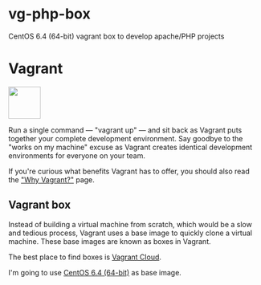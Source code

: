 vg-php-box
==========

CentOS 6.4 (64-bit) vagrant box to develop apache/PHP projects

# Vagrant

<img height="64" src="http://www.vagrantup.com/images/logo_vagrant-81478652.png">

Run a single command — "vagrant up" — and sit back as Vagrant puts together your complete development environment. Say goodbye to the "works on my machine" excuse as Vagrant creates identical development environments for everyone on your team.

If you're curious what benefits Vagrant has to offer, you should also read the <a href="http://docs.vagrantup.com/v2/why-vagrant/">"Why Vagrant?"</a> page.

## Vagrant box

Instead of building a virtual machine from scratch, which would be a slow and tedious process, Vagrant uses a base image to quickly clone a virtual machine. These base images are known as boxes in Vagrant.

The best place to find boxes is <a href="https://vagrantcloud.com">Vagrant Cloud</a>.

I'm going to use <a href="https://vagrantcloud.com/box-cutter/centos64">CentOS 6.4 (64-bit)</a> as base image.